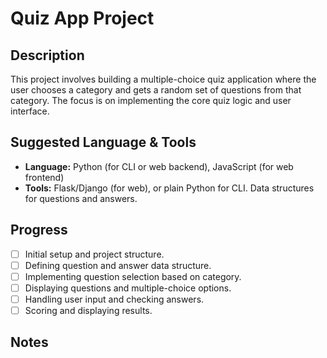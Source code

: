 # Quiz App Project

## Description

This project involves building a multiple-choice quiz application where the user chooses a category and gets a random set of questions from that category. The focus is on implementing the core quiz logic and user interface.

## Suggested Language & Tools

*   **Language:** Python (for CLI or web backend), JavaScript (for web frontend)
*   **Tools:** Flask/Django (for web), or plain Python for CLI. Data structures for questions and answers.

## Progress

*   [ ] Initial setup and project structure.
*   [ ] Defining question and answer data structure.
*   [ ] Implementing question selection based on category.
*   [ ] Displaying questions and multiple-choice options.
*   [ ] Handling user input and checking answers.
*   [ ] Scoring and displaying results.

## Notes

